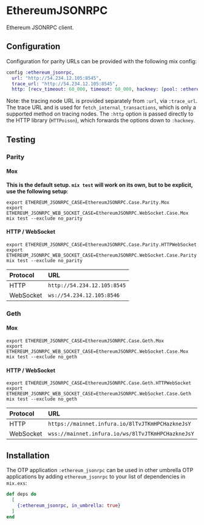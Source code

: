 # EthereumJSONRPC

Ethereum JSONRPC client.

## Configuration

Configuration for parity URLs can be provided with the following mix
config:

```elixir
config :ethereum_jsonrpc,
  url: "http://54.234.12.105:8545",
  trace_url: "http://54.234.12.105:8545",
  http: [recv_timeout: 60_000, timeout: 60_000, hackney: [pool: :ethereum_jsonrpc]]
```

Note: the tracing node URL is provided separately from `:url`,
via `:trace_url`. The trace URL and is used for
`fetch_internal_transactions`, which is only a supported method on
tracing nodes. The `:http` option is passed directly to the HTTP
library (`HTTPoison`), which forwards the options down to `:hackney`.

## Testing

### Parity

#### Mox

**This is the default setup.  `mix test` will work on its own, but to be explicit, use the following setup**:

```shell
export ETHEREUM_JSONRPC_CASE=EthereumJSONRPC.Case.Parity.Mox
export ETHEREUM_JSONRPC_WEB_SOCKET_CASE=EthereumJSONRPC.WebSocket.Case.Mox
mix test --exclude no_parity
```

#### HTTP / WebSocket

```shell
export ETHEREUM_JSONRPC_CASE=EthereumJSONRPC.Case.Parity.HTTPWebSocket
export ETHEREUM_JSONRPC_WEB_SOCKET_CASE=EthereumJSONRPC.WebSocket.Case.Parity
mix test --exclude no_parity
```

| Protocol  | URL                                |
|:----------|:-----------------------------------|
| HTTP      | `http://54.234.12.105:8545`  |
| WebSocket | `ws://54.234.12.105:8546`    |

### Geth

#### Mox

```shell
export ETHEREUM_JSONRPC_CASE=EthereumJSONRPC.Case.Geth.Mox
export ETHEREUM_JSONRPC_WEB_SOCKET_CASE=EthereumJSONRPC.WebSocket.Case.Mox
mix test --exclude no_geth
```

#### HTTP / WebSocket

```shell
export ETHEREUM_JSONRPC_CASE=EthereumJSONRPC.Case.Geth.HTTPWebSocket
export ETHEREUM_JSONRPC_WEB_SOCKET_CASE=EthereumJSONRPC.WebSocket.Case.Geth
mix test --exclude no_geth
```

| Protocol  | URL                                               |
|:----------|:--------------------------------------------------|
| HTTP      | `https://mainnet.infura.io/8lTvJTKmHPCHazkneJsY`  |
| WebSocket | `wss://mainnet.infura.io/ws/8lTvJTKmHPCHazkneJsY` |

## Installation

The OTP application `:ethereum_jsonrpc` can be used in other umbrella
OTP applications by adding `ethereum_jsonrpc` to your list of
dependencies in `mix.exs`:

```elixir
def deps do
  [
    {:ethereum_jsonrpc, in_umbrella: true}
  ]
end
```

